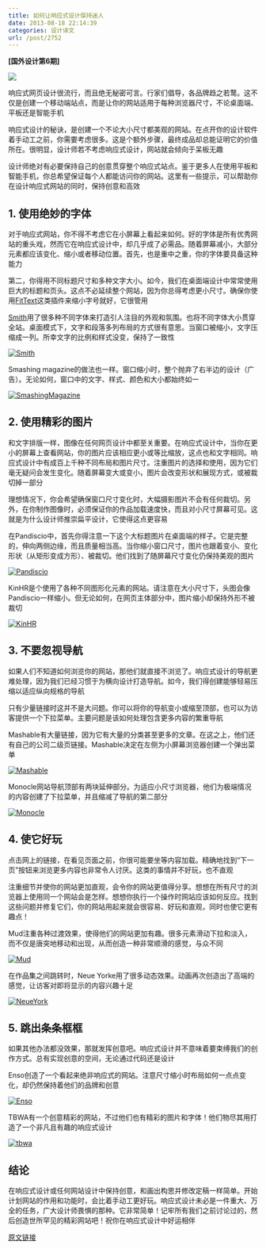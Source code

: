 ```yaml
---
title: 如何让响应式设计保持迷人
date: 2013-08-18 22:14:39
categories: 设计译文
url: /post/2752
---
```


**[国外设计第6期]**

![](http://netdna.webdesignerdepot.com/uploads/2013/08/featured5@wdd2x.jpg)

响应式网页设计很流行，而且绝无秘密可言。行家们倡导，各品牌趋之若鹜。这不仅是创建一个移动端站点，而是让你的网站适用于每种浏览器尺寸，不论桌面端、平板还是智能手机

响应式设计的秘诀，是创建一个不论大小尺寸都美观的网站。在点开你的设计软件着手动工之前，你需要考虑很多。这是个额外步骤，最终成品却总能证明它的价值所在。很明显，设计师若不考虑响应式设计，网站就会倾向于呆板无趣

设计师绝对有必要保持自己的创意贯穿整个响应式站点。鉴于更多人在使用平板和智能手机，你总希望保证每个人都能访问你的网站。这里有一些提示，可以帮助你在设计响应式网站的同时，保持创意和高效

## 1. 使用绝妙的字体

对于响应式网站，你不得不考虑它在小屏幕上看起来如何。好的字体是所有优秀网站的重头戏，然而它在响应式设计中，却几乎成了必需品。随着屏幕减小，大部分元素都应该变化、缩小或者移动位置。首先，也是重中之重，你的字体要具备这种能力

第二，你得用不同标题尺寸和多种文字大小。如今，我们在桌面端设计中常常使用巨大的标题和页头。这点不必延续整个网站，因为你总得考虑更小尺寸。确保你使用[FitText](http://fittextjs.com/)这类插件来缩小字号就好，它很管用

[Smith](http://www.justsmith.com/)用了很多种不同字体来打造引人注目的外观和氛围。也将不同字体大小贯穿全站。桌面模式下，文字和段落多列布局的方式很有意思。当窗口被缩小，文字压缩成一列。所幸文字的比例和样式没变，保持了一致性

[![Smith](http://qiniu.colacdn.com/img/posts/2013-08/08-18/Smith.jpg "How to keep responsive design engaging photo")](http://www.justsmith.com/)

Smashing magazine的做法也一样。窗口缩小时，整个抛弃了右半边的设计（广告）。无论如何，窗口中的文字、样式、颜色和大小都始终如一

[![SmashingMagazine](http://qiniu.colacdn.com/img/posts/2013-08/08-18/SmashingMagazine.jpg "How to keep responsive design engaging photo")](http://www.smashingmagazine.com/)

## 2. 使用精彩的图片

和文字排版一样，图像在任何网页设计中都至关重要。在响应式设计中，当你在更小的屏幕上查看网站，你的图片应该相应更小或等比缩放，这点也和文字相同。响应式设计中有成百上千种不同布局和图片尺寸。注重图片的选择和使用，因为它们毫无疑问会发生变化。随着屏幕变大或变小，图片会改变形状和展现方式，或被裁切掉一部分

理想情况下，你会希望确保窗口尺寸变化时，大幅摄影图片不会有任何裁切。另外，在你制作图像时，必须保证你的作品加载速度快，而且对小尺寸屏幕可见。这就是为什么设计师推崇扁平设计，它使得这点更容易

在Pandiscio中，首先你得注意一下这个大标题图片在桌面端的样子。它是完整的，伸向两侧边缘，而且质量相当高。当你缩小窗口尺寸，图片也跟着变小、变化形状（从矩形变成方形）、被裁切。他们找到了随屏幕尺寸变化仍保持美观的图片

[![Pandiscio](http://qiniu.colacdn.com/img/posts/2013-08/08-18/Pandiscio.jpg "How to keep responsive design engaging photo")](http://pandiscio.com/)

KinHR是个使用了各种不同图形化元素的网站。请注意在大小尺寸下，头图会像Pandiscio一样缩小。但无论如何，在网页主体部分中，图片缩小却保持外形不被裁切

[![KinHR](http://qiniu.colacdn.com/img/posts/2013-08/08-18/KinHR.jpg "How to keep responsive design engaging photo")](http://kinhr.com/)

## 3. 不要忽视导航

如果人们不知道如何浏览你的网站，那他们就直接不浏览了。响应式设计的导航更难处理，因为我们已经习惯于为横向设计打造导航。如今，我们得创建能够轻易压缩以适应纵向规格的导航

只有少量链接时这并不是大问题。你可以将你的导航变小或缩至顶部，也可以为访客提供一个下拉菜单。主要问题是该如何处理包含更多内容的繁重导航

Mashable有大量链接，因为它有大量的分类甚至更多的文章。在这之上，他们还有自己的公司二级页链接。Mashable决定在左侧为小屏幕浏览器创建一个弹出菜单

[![Mashable](http://qiniu.colacdn.com/img/posts/2013-08/08-18/Mashable.jpg "How to keep responsive design engaging photo")](http://mashable.com/)

Monocle网站导航顶部有两块延伸部分。为适应小尺寸浏览器，他们为极端情况的内容创建了下拉菜单，并且缩减了导航的第二部分

[![Monocle](http://qiniu.colacdn.com/img/posts/2013-08/08-18/Monocle.jpg "How to keep responsive design engaging photo")](http://monocle.com/)

## 4. 使它好玩

点击网上的链接，在看见页面之前，你很可能要坐等内容加载。精确地找到“下一页”按钮来浏览更多内容也非常令人讨厌。这类的事情并不好玩，也不直观

注重细节并使你的网站更加直观，会令你的网站更值得分享。想想在所有尺寸的浏览器上使用同一个网站会是怎样。想想你执行一个操作时网站应该如何反应。找到这些问题并修复它们，你的网站用起来就会很容易、好玩和直观，同时也使它更有趣点！

Mud注重各种过渡效果，使得他们的网站更加有趣。很多元素滑动下拉和淡入，而不仅是唐突地移动和出现，从而创造一种非常顺滑的感觉，与众不同

[![Mud](http://qiniu.colacdn.com/img/posts/2013-08/08-18/Mud.jpg "How to keep responsive design engaging photo")](http://ournameismud.co.uk/)

在作品集之间跳转时，Neue Yorke用了很多动态效果。动画再次创造出了高端的感觉，让访客对即将显示的内容兴趣十足

[![NeueYork](http://qiniu.colacdn.com/img/posts/2013-08/08-18/NeueYork.jpg "How to keep responsive design engaging photo")](http://neueyorke.com/)

## 5. 跳出条条框框

如果其他办法都没效果，那就发挥创意吧。响应式设计并不意味着要束缚我们的创作方式。总有实现创意的空间，无论通过代码还是设计

Enso创造了一个看起来绝非响应式的网站。注意尺寸缩小时布局如何一点点变化，却仍然保持着他们的品牌和创意

[![Enso](http://qiniu.colacdn.com/img/posts/2013-08/08-18/Enso.jpg "How to keep responsive design engaging photo")](http://helloenso.com/)

TBWA有一个创意精彩的网站，不过他们也有精彩的图片和字体！他们物尽其用打造了一个非凡且有趣的响应式设计

[![tbwa](http://netdna.webdesignerdepot.com/uploads/2013/08/tbwa.jpg "How to keep responsive design engaging photo")](http://www.tbwa.fi/)

## 结论

在响应式设计或任何网站设计中保持创意，和画出构思并修改定稿一样简单。开始计划网站的作用和功能时，会比着手动工更好玩。响应式设计未必是一件重大、万全的任务，广大设计师畏惧的那种。它非常简单！记牢所有我们之前讨论过的，然后创造世所罕见的精彩网站吧！祝你在响应式设计中好运相伴

[原文链接](http://www.webdesignerdepot.com/2013/08/how-to-keep-responsive-design-engaging/)